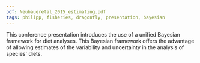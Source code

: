 ```yaml
---
pdf: Neubaueretal_2015_estimating.pdf
tags: philipp, fisheries, dragonfly, presentation, bayesian
---
```

This conference presentation introduces the use of a unified Bayesian framework for diet analyses.  This Bayesian framework offers the advantage of allowing estimates of the variability and uncertainty in the analysis of species' diets.
